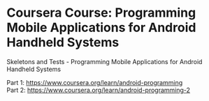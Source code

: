 # Coursera Course: Programming Mobile Applications for Android Handheld Systems

Skeletons and Tests - Programming Mobile Applications for Android Handheld Systems

Part 1: https://www.coursera.org/learn/android-programming  
Part 2: https://www.coursera.org/learn/android-programming-2
